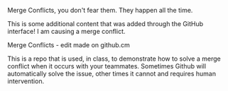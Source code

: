 Merge Conflicts, you don't fear them. They happen all the time.

This is some additional content that was added through the GitHub interface! I am causing a merge conflict.

Merge Conflicts - edit made on github.cm

This is a repo that is used, in class, to demonstrate how to solve a merge conflict when it occurs with your teammates. Sometimes Github will automatically solve the issue, other times it cannot and requires human intervention.
